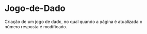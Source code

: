 # Jogo-de-Dado
Criação de um jogo de dado, no qual quando a página é atualizada o número resposta é modificado.
